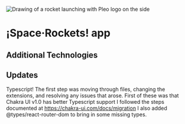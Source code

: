 ![Drawing of a rocket launching with Pleo logo on the side](https://repository-images.githubusercontent.com/255552950/c9991080-ff11-11ea-8706-5d40322f68fe)

# ¡Space·Rockets! app





## Additional Technologies


## Updates
Typescript! The first step was moving through files, changing the extensions, and resolving any issues that arose. First of these was that Chakra UI v1.0 has better Typescript support
I followed the steps documented at https://chakra-ui.com/docs/migration
I also added @types/react-router-dom to bring in some missing types.